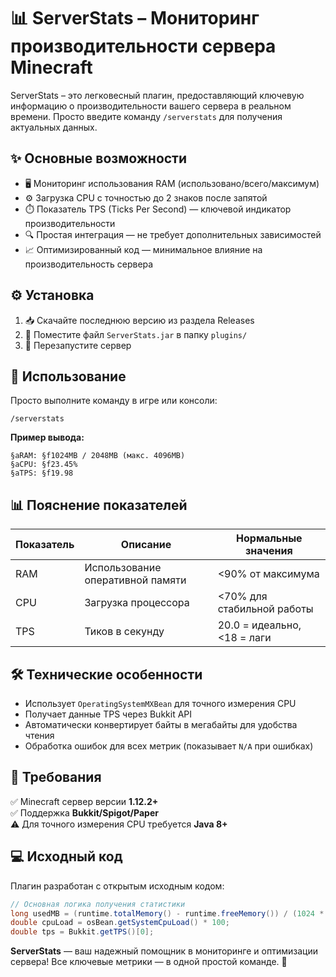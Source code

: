 # 📊 ServerStats – Мониторинг производительности сервера Minecraft

ServerStats – это легковесный плагин, предоставляющий ключевую информацию о производительности вашего сервера в реальном времени. Просто введите команду `/serverstats` для получения актуальных данных.

## ✨ Основные возможности
- 🖥️ Мониторинг использования RAM (использовано/всего/максимум)
- ⚙️ Загрузка CPU с точностью до 2 знаков после запятой
- ⏱️ Показатель TPS (Ticks Per Second) — ключевой индикатор производительности
- 🔍 Простая интеграция — не требует дополнительных зависимостей
- 📈 Оптимизированный код — минимальное влияние на производительность сервера

## ⚙️ Установка
1. 📥 Скачайте последнюю версию из раздела Releases
2. 📂 Поместите файл `ServerStats.jar` в папку `plugins/`
3. 🔄 Перезапустите сервер

## 📖 Использование
Просто выполните команду в игре или консоли:
```
/serverstats
```
**Пример вывода:**
```
§aRAM: §f1024MB / 2048MB (макс. 4096MB)
§aCPU: §f23.45%
§aTPS: §f19.98
```

## 📊 Пояснение показателей
| Показатель | Описание                       | Нормальные значения |
|------------|--------------------------------|---------------------|
| RAM        | Использование оперативной памяти | <90% от максимума   |
| CPU        | Загрузка процессора             | <70% для стабильной работы |
| TPS        | Тиков в секунду                 | 20.0 = идеально, <18 = лаги |

## 🛠️ Технические особенности
- Использует `OperatingSystemMXBean` для точного измерения CPU
- Получает данные TPS через Bukkit API
- Автоматически конвертирует байты в мегабайты для удобства чтения
- Обработка ошибок для всех метрик (показывает `N/A` при ошибках)

## 📌 Требования
✅ Minecraft сервер версии **1.12.2+**  
✅ Поддержка **Bukkit/Spigot/Paper**  
⚠️ Для точного измерения CPU требуется **Java 8+**

## 💻 Исходный код
Плагин разработан с открытым исходным кодом:
```java
// Основная логика получения статистики
long usedMB = (runtime.totalMemory() - runtime.freeMemory()) / (1024 * 1024);
double cpuLoad = osBean.getSystemCpuLoad() * 100;
double tps = Bukkit.getTPS()[0];
```
**ServerStats** — ваш надежный помощник в мониторинге и оптимизации сервера! Все ключевые метрики — в одной простой команде. 🚀
